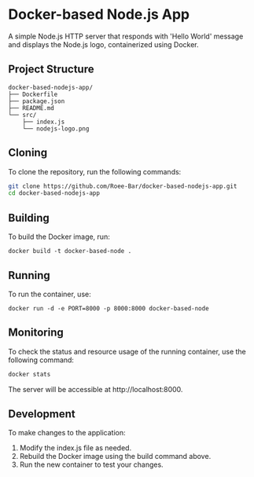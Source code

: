 # Docker-based Node.js App

A simple Node.js HTTP server that responds with 'Hello World' message and displays the Node.js logo, containerized using Docker.
## Project Structure
```
docker-based-nodejs-app/
├── Dockerfile
├── package.json
├── README.md
└── src/
    ├── index.js
    └── nodejs-logo.png
```
## Cloning
To clone the repository, run the following commands:

```bash
git clone https://github.com/Roee-Bar/docker-based-nodejs-app.git
cd docker-based-nodejs-app
```
## Building
To build the Docker image, run:
```
docker build -t docker-based-node .
```
## Running
To run the container, use:
```
docker run -d -e PORT=8000 -p 8000:8000 docker-based-node
```
## Monitoring
To check the status and resource usage of the running container, use the following command:

```bash
docker stats
```
The server will be accessible at http://localhost:8000.
## Development
To make changes to the application:

1. Modify the index.js file as needed.
2. Rebuild the Docker image using the build command above.
3. Run the new container to test your changes.
